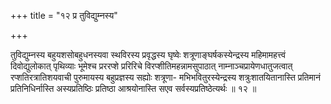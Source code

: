 +++
title = "१२ प्र तुविद्युम्नस्य"

+++

तुविद्युम्नस्य बहुयशसोबहुधनस्यवा स्थविरस्य प्रवृद्धस्य घृष्वेः शत्रूणाङ्घर्षकस्येन्द्रस्य महिमामहत्त्वं दिवोद्युलोकात् पृथिव्याः भूमेश्च प्रररप्शे प्ररिरिचे विरप्शीतिमहन्नामसुपाठात् नाम्नाञ्चप्रायेणधातुजत्वात् रप्शतिरत्रातिशयवाची पुरुमायस्य बहुप्रज्ञस्य सह्योः शत्रूणा- मभिभवितुरस्येन्द्रस्य शत्रुःशातयितानास्ति प्रतिमानं प्रतिनिधिर्नास्ति अस्यप्रतिष्ठिः प्रतिष्ठा आश्रयोनास्ति सएव सर्वस्यप्रतिष्ठेत्यर्थः ॥ १२ ॥